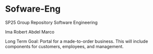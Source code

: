 # Sofware-Eng
SP25 Group Repository Software Engineering

Ima
Robert
Abdel
Marco

Long Term Goal: Portal for a made-to-order business. This will include components for customers, employees, and management.
